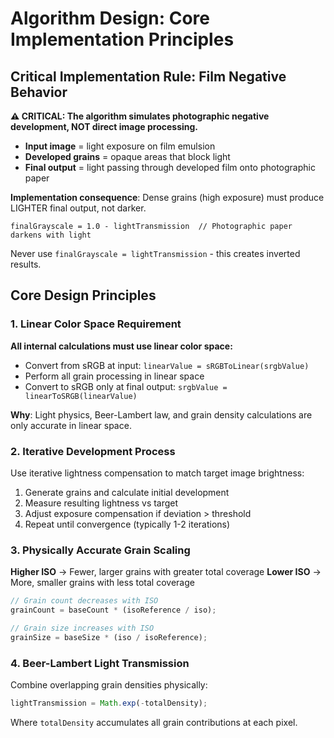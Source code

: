 # Algorithm Design: Core Implementation Principles

## Critical Implementation Rule: Film Negative Behavior

**⚠️ CRITICAL: The algorithm simulates photographic negative development, NOT direct image processing.**

- **Input image** = light exposure on film emulsion
- **Developed grains** = opaque areas that block light
- **Final output** = light passing through developed film onto photographic paper

**Implementation consequence**: Dense grains (high exposure) must produce LIGHTER final output, not darker.

```
finalGrayscale = 1.0 - lightTransmission  // Photographic paper darkens with light
```

Never use `finalGrayscale = lightTransmission` - this creates inverted results.

## Core Design Principles

### 1. Linear Color Space Requirement

**All internal calculations must use linear color space:**

- Convert from sRGB at input: `linearValue = sRGBToLinear(srgbValue)`
- Perform all grain processing in linear space
- Convert to sRGB only at final output: `srgbValue = linearToSRGB(linearValue)`

**Why**: Light physics, Beer-Lambert law, and grain density calculations are only accurate in linear space.

### 2. Iterative Development Process

Use iterative lightness compensation to match target image brightness:

1. Generate grains and calculate initial development
2. Measure resulting lightness vs target
3. Adjust exposure compensation if deviation > threshold
4. Repeat until convergence (typically 1-2 iterations)

### 3. Physically Accurate Grain Scaling

**Higher ISO** → Fewer, larger grains with greater total coverage
**Lower ISO** → More, smaller grains with less total coverage

```typescript
// Grain count decreases with ISO
grainCount = baseCount * (isoReference / iso);

// Grain size increases with ISO
grainSize = baseSize * (iso / isoReference);
```

### 4. Beer-Lambert Light Transmission

Combine overlapping grain densities physically:

```typescript
lightTransmission = Math.exp(-totalDensity);
```

Where `totalDensity` accumulates all grain contributions at each pixel.
